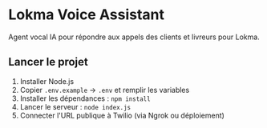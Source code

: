 # Lokma Voice Assistant

Agent vocal IA pour répondre aux appels des clients et livreurs pour Lokma.

## Lancer le projet
1. Installer Node.js
2. Copier `.env.example` → `.env` et remplir les variables
3. Installer les dépendances : `npm install`
4. Lancer le serveur : `node index.js`
5. Connecter l'URL publique à Twilio (via Ngrok ou déploiement)

